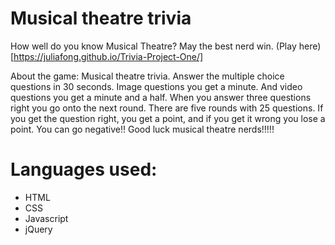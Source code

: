 # Musical theatre trivia
How well do you know Musical Theatre? May the best nerd win.
(Play here)[https://juliafong.github.io/Trivia-Project-One/]


About the game: Musical theatre trivia. Answer the multiple choice questions in 30 seconds. Image questions you get a minute. And video questions you get a minute and a half. When you answer three questions right you go onto the next round. There are five rounds with 25 questions. If you get the question right, you get a point, and if you get it wrong you lose a point. You can go negative!! Good luck musical theatre nerds!!!!!

# Languages used:
* HTML
* CSS
* Javascript
* jQuery
